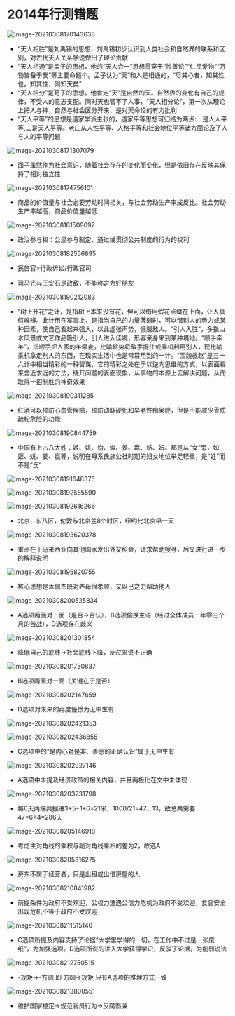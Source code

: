 # 2014年行测错题

![image-20210308170143638](C:\Users\潘忠杰\AppData\Roaming\Typora\typora-user-images\image-20210308170143638.png)

- “天人相胜”是刘禹锡的思想，刘禹锡初步认识到人类社会和自然界的联系和区别，对古代天人关系学说做出了理论贡献
- “天人相通”是孟子的思想，他的“天人合一”思想贯穿于“性善论”“仁民爱物”“万物皆备于我”等主要命题中。孟子认为“天”和人是相通的，“尽其心者，知其性也。知其性，则知天矣”
- “天人相分”是荀子的思想，他肯定“天”是自然的天。自然界的变化有自己的规律，不受人的意志支配。同时天也管不了人事，“天人相分论”，第一次从理论上把人与神，自然与社会区分开来，是对天命论的有力批判
- “天人平等”的思想是道家学派主张的，道家平等思想可归结为两点:一是人人平等,二是天人平等。老庄从人性平等、人格平等和社会地位平等诸方面论及了人与人的平等问题

![image-20210308171307079](C:\Users\潘忠杰\AppData\Roaming\Typora\typora-user-images\image-20210308171307079.png)

- 面子虽然作为社会意识，随着社会存在的变化而变化，但是依旧存在反映其保持了相对独立性

![image-20210308174756101](C:\Users\潘忠杰\AppData\Roaming\Typora\typora-user-images\image-20210308174756101.png)

- 商品的价值量与社会必要劳动时间相关，与社会劳动生产率成反比。社会劳动生产率越高，商品价值量越低

![image-20210308181509097](C:\Users\潘忠杰\AppData\Roaming\Typora\typora-user-images\image-20210308181509097.png)

- 政治参与权：公民参与制定、通过或贯彻公共制度的行为的权利

![image-20210308182556895](C:\Users\潘忠杰\AppData\Roaming\Typora\typora-user-images\image-20210308182556895.png)

- 民告官=行政诉讼/行政官司



- 司马光与王安石是政敌，不能称之为好朋友

![image-20210308190212083](C:\Users\潘忠杰\AppData\Roaming\Typora\typora-user-images\image-20210308190212083.png)

- “树上开花”之计，是指树上本来没有花，但可以借用假花点缀在上面，让人真假难辨。此计用在军事上，是指当自己的力量薄弱时，可以借别人的势力或某种因素，使自己看起来强大，以此虚张声势，慑服敌人。“引人入胜”，多指山水风景或文艺作品吸引人，引人进入佳境，形容亲身来到某种境地。“顺手牵羊”，指顺手把人家的羊牵走，比喻趁势将敌手捉住或乘机利用别人，现比喻乘机拿走别人的东西，在现实生活中也是常常用到的一计。“围魏救赵”是三十六计中相当精彩的一种智谋，它的精彩之处在于以逆向思维的方式，以表面看来舍近求远的方法，绕开问题的表面现象，从事物的本源上去解决问题，从而取得一招制胜的神奇效果

![image-20210308190311285](C:\Users\潘忠杰\AppData\Roaming\Typora\typora-user-images\image-20210308190311285.png)

- 红酒可以预防心血管疾病，预防动脉硬化和早老性痴呆症，但是不能减少骨质疏松危险的功能

![image-20210308190844759](C:\Users\潘忠杰\AppData\Roaming\Typora\typora-user-images\image-20210308190844759.png)

- 中国有上古八大姓：姬、姚、妫、姒、姜、嬴、姞、妘。都是从“女”旁，如姬、姚、姜、嬴等，说明在母系氏族公社时期的妇女地位举足轻重，是“姓”而不是“氏”

![image-20210308191648375](C:\Users\潘忠杰\AppData\Roaming\Typora\typora-user-images\image-20210308191648375.png)

![image-20210308192555590](C:\Users\潘忠杰\AppData\Roaming\Typora\typora-user-images\image-20210308192555590.png)

![image-20210308192616266](C:\Users\潘忠杰\AppData\Roaming\Typora\typora-user-images\image-20210308192616266.png)

- 北京--东八区，伦敦与北京差8个时区，纽约比北京早一天

![image-20210308193620378](C:\Users\潘忠杰\AppData\Roaming\Typora\typora-user-images\image-20210308193620378.png)

- 重点在于马来西亚向其他国家发出外交照会，请求帮助搜寻，后又进行进一步的解释说明

![image-20210308195820755](C:\Users\潘忠杰\AppData\Roaming\Typora\typora-user-images\image-20210308195820755.png)

- 核心思想是孟佩杰既对养母很孝顺，又以己之力帮助他人

![image-20210308200525834](C:\Users\潘忠杰\AppData\Roaming\Typora\typora-user-images\image-20210308200525834.png)

- A选项两面对一面（是否->否认），B选项偷换主语（经过全体成员一年零三个月的苦战），D选项存在歧义

![image-20210308201301854](C:\Users\潘忠杰\AppData\Roaming\Typora\typora-user-images\image-20210308201301854.png)

- 降低自己的底线->社会底线下降，反过来说不正确

![image-20210308201750837](C:\Users\潘忠杰\AppData\Roaming\Typora\typora-user-images\image-20210308201750837.png)

- B选项两面对一面（关键在于是否）

![image-20210308202147659](C:\Users\潘忠杰\AppData\Roaming\Typora\typora-user-images\image-20210308202147659.png)

- D选项对未来的再度憧憬为无中生有

![image-20210308202421353](C:\Users\潘忠杰\AppData\Roaming\Typora\typora-user-images\image-20210308202421353.png)

![image-20210308202436855](C:\Users\潘忠杰\AppData\Roaming\Typora\typora-user-images\image-20210308202436855.png)

- C选项中的“是内心对是非、善恶的正确认识”属于无中生有

![image-20210308202927146](C:\Users\潘忠杰\AppData\Roaming\Typora\typora-user-images\image-20210308202927146.png)

- A选项中未提及经济政策的相关内容，并且两极化在文中未体现

![image-20210308203231798](C:\Users\潘忠杰\AppData\Roaming\Typora\typora-user-images\image-20210308203231798.png)

- 每6天两端共掘进3\*5+1\*6=21米，1000/21=47....13，故总共需要47\*6+4=286天

![image-20210308205146918](C:\Users\潘忠杰\AppData\Roaming\Typora\typora-user-images\image-20210308205146918.png)

- 考虑主对角线的乘积与副对角线乘积的差为2，故选A

![image-20210308205316275](C:\Users\潘忠杰\AppData\Roaming\Typora\typora-user-images\image-20210308205316275.png)

- 房东不属于经营者，只是出租或出借房屋的人

![image-20210308210841982](C:\Users\潘忠杰\AppData\Roaming\Typora\typora-user-images\image-20210308210841982.png)

- 前提条件为政府不受欢迎，公权力遭遇公信力危机为政府不受欢迎，食品安全出现危机不等于政府不受欢迎

![image-20210308211515140](C:\Users\潘忠杰\AppData\Roaming\Typora\typora-user-images\image-20210308211515140.png)

- C选项所提及内容支持了论据“大学里学得的一切，在工作中不过是一张废纸”，为加强选项。D选项所说的进入大学获得学识，反驳了论据，为削弱说法

![image-20210308212750515](C:\Users\潘忠杰\AppData\Roaming\Typora\typora-user-images\image-20210308212750515.png)

- -规矩->-方圆   即   方圆->规矩  只有A选项的推理方式一致

![image-20210308213800551](C:\Users\潘忠杰\AppData\Roaming\Typora\typora-user-images\image-20210308213800551.png)

- 维护国家稳定->规范官员行为->反腐倡廉

